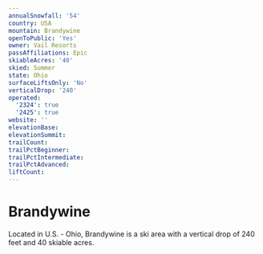 ```yaml
---
annualSnowfall: '54'
country: USA
mountain: Brandywine
openToPublic: 'Yes'
owner: Vail Resorts
passAffiliations: Epic
skiableAcres: '40'
skied: Summer
state: Ohio
surfaceLiftsOnly: 'No'
verticalDrop: '240'
operated:
  '2324': true
  '2425': true
website: ''
elevationBase:
elevationSummit:
trailCount:
trailPctBeginner:
trailPctIntermediate:
trailPctAdvanced:
liftCount:
---
```



# Brandywine

Located in U.S. - Ohio, Brandywine is a ski area with a vertical drop of 240 feet and 40 skiable acres.
